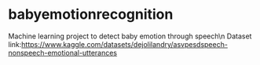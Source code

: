 # babyemotionrecognition
Machine learning project to detect baby emotion through speech\n
Dataset link:https://www.kaggle.com/datasets/dejolilandry/asvpesdspeech-nonspeech-emotional-utterances
